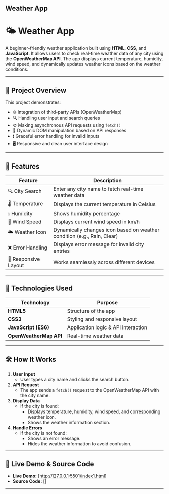 Weather App
------------

# 🌤️ Weather App

A beginner-friendly weather application built using **HTML**, **CSS**, and **JavaScript**. It allows users to check real-time weather data of any city using the **OpenWeatherMap API**. The app displays current temperature, humidity, wind speed, and dynamically updates weather icons based on the weather conditions.

---

## 📌 Project Overview

This project demonstrates:

- 🌐 Integration of third-party APIs (OpenWeatherMap)  
- 🔍 Handling user input and search queries  
- ⚙️ Making asynchronous API requests using `fetch()`  
- 🧠 Dynamic DOM manipulation based on API responses  
- ❗ Graceful error handling for invalid inputs  
- 🖥️ Responsive and clean user interface design  

---

## 🔧 Features

| Feature                | Description                                                                 |
|------------------------|-----------------------------------------------------------------------------|
| 🔍 City Search         | Enter any city name to fetch real-time weather data                        |
| 🌡️ Temperature         | Displays the current temperature in Celsius                                 |
| 💧 Humidity            | Shows humidity percentage                                                   |
| 💨 Wind Speed          | Displays current wind speed in km/h                                         |
| 🌥️ Weather Icon       | Dynamically changes icon based on weather condition (e.g., Rain, Clear)    |
| ❌ Error Handling      | Displays error message for invalid city entries                             |
| 📱 Responsive Layout   | Works seamlessly across different devices                                   |

---

## 🚀 Technologies Used

| Technology         | Purpose                               |
|--------------------|-------------------------------------|
| **HTML5**          | Structure of the app                 |
| **CSS3**           | Styling and responsive layout       |
| **JavaScript (ES6)**| Application logic & API interaction |
| **OpenWeatherMap API** | Real-time weather data             |

---

## 🛠️ How It Works

1. **User Input**  
   - User types a city name and clicks the search button.  
2. **API Request**  
   - The app sends a `fetch()` request to the OpenWeatherMap API with the city name.  
3. **Display Data**  
   - If the city is found:  
     - Displays temperature, humidity, wind speed, and corresponding weather icon.  
     - Shows the weather information section.  
4. **Handle Errors**  
   - If the city is not found:  
     - Shows an error message.  
     - Hides the weather information to avoid confusion.  

---

## 📁 Live Demo & Source Code

- **Live Demo:** [http://127.0.0.1:5501/index1.html]  
- **Source Code:** []  

---


